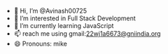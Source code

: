 - 👋 Hi, I’m @Avinash00725
- 👀 I’m interested in Full Stack Development
- 🌱 I’m currently learning JavaScript 
- 📫 reach me using gmail:22wj1a6673@gniindia.org 
- 😄 Pronouns: mike

<!---
Avinash00725/Avinash00725 is a ✨ special ✨ repository because its `README.md` (this file) appears on your GitHub profile.
You can click the Preview link to take a look at your changes.
--->

